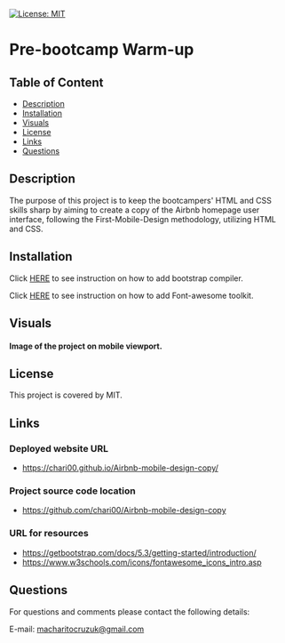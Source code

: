 [![License: MIT](https://img.shields.io/badge/License-MIT-yellow.svg)](https://opensource.org/licenses/MIT)

# Pre-bootcamp Warm-up

  ## Table of Content 
- [Description](#Description)
- [Installation](#Installation)
- [Visuals](#Visuals)
- [License](#License)
- [Links](#Links)
- [Questions](#Questions)

## Description
The purpose of this project is to keep the bootcampers' HTML and CSS skills sharp by aiming to create a copy of the Airbnb homepage user interface, following the First-Mobile-Design methodology, utilizing HTML and CSS.

## Installation 
Click [HERE](https://getbootstrap.com/docs/5.3/getting-started/introduction/) to see instruction on how to add bootstrap compiler.

Click [HERE](https://www.w3schools.com/icons/fontawesome_icons_intro.asp) to see instruction on how to add Font-awesome toolkit.

## Visuals

#### Image of the project on mobile viewport.
 
## License
This project is covered by MIT.

## Links

### Deployed website URL
- https://chari00.github.io/Airbnb-mobile-design-copy/ 

### Project source code location
- https://github.com/chari00/Airbnb-mobile-design-copy 

### URL for resources
- https://getbootstrap.com/docs/5.3/getting-started/introduction/ 
- https://www.w3schools.com/icons/fontawesome_icons_intro.asp 

## Questions
For questions and comments please contact the following details:

E-mail: macharitocruzuk@gmail.com
  